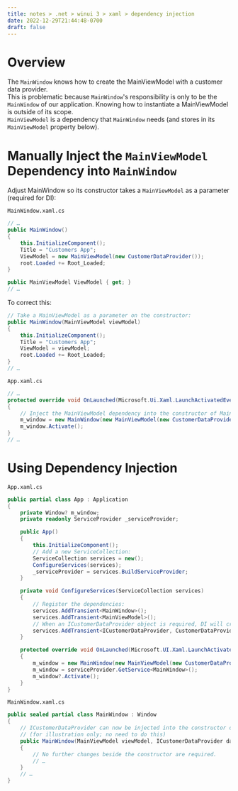 ```yaml
---
title: notes > .net > winui 3 > xaml > dependency injection
date: 2022-12-29T21:44:48-0700
draft: false
---
```

# Overview
The `MainWindow` knows how to create the MainViewModel with a customer data provider.  
This is problematic because `MainWindow`'s responsibility is only to be the `MainWindow` of our application. Knowing how to instantiate a MainViewModel is outside of its scope.  
`MainViewModel` is a dependency that `MainWindow` needs (and stores in its `MainViewModel` property below).

# Manually Inject the `MainViewModel` Dependency into `MainWindow`
Adjust MainWindow so its constructor takes a `MainViewModel` as a parameter (required for DI):

`MainWindow.xaml.cs`
```cs
// …
public MainWindow()
{
    this.InitializeComponent();
    Title = "Customers App";
    ViewModel = new MainViewModel(new CustomerDataProvider());
    root.Loaded += Root_Loaded;
}

public MainViewModel ViewModel { get; }
// …
```

To correct this:
```cs
// Take a MainViewModel as a parameter on the constructor:
public MainWindow(MainViewModel viewModel)
{
    this.InitializeComponent();
    Title = "Customers App";
    ViewModel = viewModel;
    root.Loaded += Root_Loaded;
}
// …
```

`App.xaml.cs`
```cs
// …
protected override void OnLaunched(Microsoft.Ui.Xaml.LaunchActivatedEventArgs args)
{
    // Inject the MainViewModel dependency into the constructor of MainWindow (manually):
    m_window = new MainWindow(new MainViewModel(new CustomerDataProvider()));
    m_window.Activate();
}
// …
```

# Using Dependency Injection
`App.xaml.cs`
```cs
public partial class App : Application
{
    private Window? m_window;
    private readonly ServiceProvider _serviceProvider;

    public App()
    {
        this.InitializeComponent();
        // Add a new ServiceCollection:
        ServiceCollection services = new();
        ConfigureServices(services);
        _serviceProvider = services.BuildServiceProvider;
    }

    private void ConfigureServices(ServiceCollection services)
    {
        // Register the dependencies:
        services.AddTransient<MainWindow>();
        services.AddTransient<MainViewModel>();
        // When an ICustomerDataProvider object is required, DI will create an instance of CustomerDataProvider:
        services.AddTransient<ICustomerDataProvider, CustomerDataProvider>();
    }

    protected override void OnLaunched(Microsoft.UI.Xaml.LaunchActivatedEventArgs args)
    {
        m_window = new MainWindow(new MainViewModel(new CustomerDataProvider()));
        m_window = serviceProvider.GetService<MainWindow>();
        m_window?.Activate();
    }
}
```
`MainWindow.xaml.cs`
```cs
public sealed partial class MainWindow : Window
{
    // ICustomerDataProvider can now be injected into the constructor of any class
    // (for illustration only; no need to do this)
    public MainWindow(MainViewModel viewModel, ICustomerDataProvider dataProvider)
    {
        // No further changes beside the constructor are required.
        // …
    }
    // …
}
```